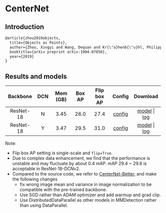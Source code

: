 # CenterNet

## Introduction

<!-- [ALGORITHM] -->

```latex
@article{zhou2019objects,
  title={Objects as Points},
  author={Zhou, Xingyi and Wang, Dequan and Kr{\"a}henb{\"u}hl, Philipp},
  booktitle={arXiv preprint arXiv:1904.07850},
  year={2019}
}
```

## Results and models

| Backbone        | DCN |  Mem (GB) | Box AP | Flip box AP| Config | Download |
| :-------------: | :--------: |:----------------: | :------: | :------------: | :----: | :----: |
| ResNet-18 | N | 3.45 | 26.0 | 27.4 | [config](https://github.com/open-mmlab/mmdetection/tree/master/configs/centernet/centernet_resnet18_140e_coco.py) | [model](https://download.openmmlab.com/mmdetection/v2.0/centernet/centernet_resnet18_140e_coco/centernet_resnet18_140e_coco_20210519_092334-eafe8ccd.pth) &#124; [log](https://download.openmmlab.com/mmdetection/v2.0/centernet/centernet_resnet18_140e_coco/centernet_resnet18_140e_coco_20210519_092334.log.json) |
| ResNet-18 | Y | 3.47 | 29.5 | 31.0 | [config](https://github.com/open-mmlab/mmdetection/tree/master/configs/centernet/centernet_resnet18_dcnv2_140e_coco.py) | [model](https://download.openmmlab.com/mmdetection/v2.0/centernet/centernet_resnet18_dcnv2_140e_coco/centernet_resnet18_dcnv2_140e_coco_20210520_101209-da388ba2.pth) &#124; [log](https://download.openmmlab.com/mmdetection/v2.0/centernet/centernet_resnet18_dcnv2_140e_coco/centernet_resnet18_dcnv2_140e_coco_20210520_101209.log.json) |

Note:

- Flip box AP setting is single-scale and `flip=True`.
- Due to complex data enhancement, we find that the performance is unstable and may fluctuate by about 0.4 mAP. mAP 29.4 ~ 29.8 is acceptable in ResNet-18-DCNv2.
- Compared to the source code, we refer to [CenterNet-Better](https://github.com/FateScript/CenterNet-better), and make the following changes
  - fix wrong image mean and variance in image normalization to be compatible with the pre-trained backbone.
  - Use SGD rather than ADAM optimizer and add warmup and grad clip.
  - Use DistributedDataParallel as other models in MMDetection rather than using DataParallel.

